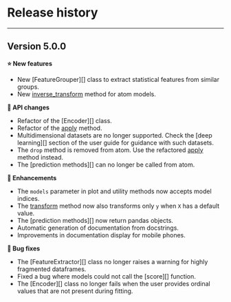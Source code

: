 # Release history
-----------------

<a name="v500"></a>
## Version 5.0.0

**:star: New features**

* New [FeatureGrouper][] class
  to extract statistical features from similar groups.
* New [inverse_transform](../../API/ATOM/atomclassifier/#inverse-transform)
  method for atom models.

**:pencil: API changes**

* Refactor of the [Encoder][] class.
* Refactor of the [apply](../../API/ATOM/atomclassifier/#apply) method.
* Multidimensional datasets are no longer supported. Check the [deep learning][]
  section of the user guide for guidance with such datasets.
* The `drop` method is removed from atom. Use the refactored [apply](../../API/ATOM/atomclassifier/#apply)
  method instead.
* The [prediction methods][] can no longer be called from atom.

**:rocket: Enhancements**

* The `models` parameter in plot and utility methods now accepts model indices.
* The [transform](../../API/predicting/transform) method now also transforms
  only `y` when `X` has a default value.
* The [prediction methods][] now return pandas objects.
* Automatic generation of documentation from docstrings.
* Improvements in documentation display for mobile phones.

**:bug: Bug fixes**

* The [FeatureExtractor][] class
  no longer raises a warning for highly fragmented dataframes.
* Fixed a bug where models could not call the [score][] function.
* The [Encoder][] class no longer fails when the user provides ordinal
  values that are not present during fitting.
